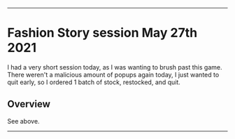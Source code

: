 
***

# Fashion Story session May 27th 2021

I had a very short session today, as I was wanting to brush past this game. There weren't a malicious amount of popups again today, I just wanted to quit early, so I ordered 1 batch of stock, restocked, and quit.

## Overview

See above.

***

